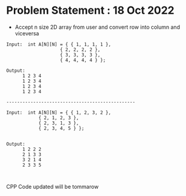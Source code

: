 # Problem Statement : 18 Oct 2022


- Accept  n size  2D array from user and convert row into column and viceversa <br>

```
Input:  int A[N][N] = { { 1, 1, 1, 1 },
                    { 2, 2, 2, 2 },
                    { 3, 3, 3, 3 },
                    { 4, 4, 4, 4 } };
 
Output:
      1 2 3 4 
      1 2 3 4 
      1 2 3 4 
      1 2 3 4 
      
------------------------------------------------

Input:  int A[N][N] = { { 1, 2, 3, 2 },
			{ 2, 1, 2, 3 },
			{ 2, 3, 1, 3 },
			{ 2, 3, 4, 5 } };

	     
Output:
      1 2 2 2 
      2 1 3 3 
      3 2 1 4 
      2 3 3 5 



```

CPP Code updated will be tommarow

